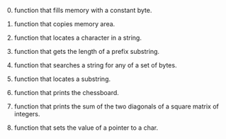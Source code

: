 0. function that fills memory with a constant byte.



1. function that copies memory area.
2. function that locates a character in a string.



3. function that gets the length of a prefix substring.
4. function that searches a string for any of a set of bytes.
6. function that locates a substring.
7. function that prints the chessboard.
8. function that prints the sum of the two diagonals of a square matrix of integers.
9. function that sets the value of a pointer to a char.
